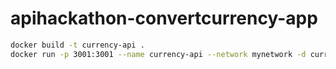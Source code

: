 # apihackathon-convertcurrency-app

```bash
docker build -t currency-api . 
docker run -p 3001:3001 --name currency-api --network mynetwork -d currency-api
```
